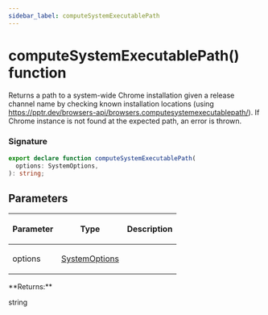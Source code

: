 ```yaml
---
sidebar_label: computeSystemExecutablePath
---
```


# computeSystemExecutablePath() function

Returns a path to a system-wide Chrome installation given a release channel name by checking known installation locations (using https://pptr.dev/browsers-api/browsers.computesystemexecutablepath/). If Chrome instance is not found at the expected path, an error is thrown.

### Signature

```typescript
export declare function computeSystemExecutablePath(
  options: SystemOptions,
): string;
```

## Parameters

<table><thead><tr><th>

Parameter

</th><th>

Type

</th><th>

Description

</th></tr></thead>
<tbody><tr><td>

options

</td><td>

[SystemOptions](./browsers.systemoptions.md)

</td><td>

</td></tr>
</tbody></table>
**Returns:**

string
